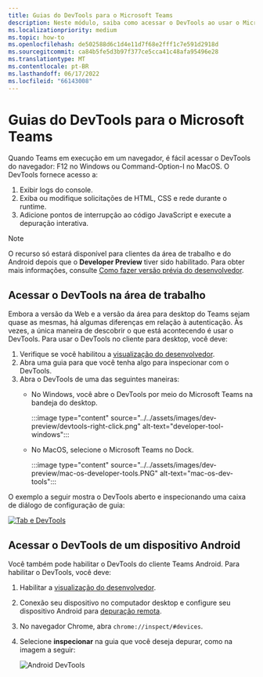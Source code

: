 ```yaml
---
title: Guias do DevTools para o Microsoft Teams
description: Neste módulo, saiba como acessar o DevTools ao usar o Microsoft Teams Desktop e a depuração
ms.localizationpriority: medium
ms.topic: how-to
ms.openlocfilehash: de502588d6c1d4e11d7f68e2fff1c7e591d2918d
ms.sourcegitcommit: ca84b5fe5d3b97f377ce5cca41c48afa95496e28
ms.translationtype: MT
ms.contentlocale: pt-BR
ms.lasthandoff: 06/17/2022
ms.locfileid: "66143008"
---
```

# <a name="devtools-for-microsoft-teams-tabs"></a>Guias do DevTools para o Microsoft Teams

Quando Teams em execução em um navegador, é fácil acessar o DevTools do navegador: F12 no Windows ou Command-Option-I no MacOS. O DevTools fornece acesso a:

1. Exibir logs do console.
1. Exiba ou modifique solicitações de HTML, CSS e rede durante o runtime.
1. Adicione pontos de interrupção ao código JavaScript e execute a depuração interativa.

> [!NOTE]
> O recurso só estará disponível para clientes da área de trabalho e do Android depois que o **Developer Preview** tiver sido habilitado. Para obter mais informações, consulte [Como fazer versão prévia do desenvolvedor](~/resources/dev-preview/developer-preview-intro.md).

## <a name="access-devtools-on-the-desktop"></a>Acessar o DevTools na área de trabalho

Embora a versão da Web e a versão da área para desktop do Teams sejam quase as mesmas, há algumas diferenças em relação à autenticação. Às vezes, a única maneira de descobrir o que está acontecendo é usar o DevTools. Para usar o DevTools no cliente para desktop, você deve:

1. Verifique se você habilitou a [visualização do desenvolvedor](~/resources/dev-preview/developer-preview-intro.md).
1. Abra uma guia para que você tenha algo para inspecionar com o DevTools.
1. Abra o DevTools de uma das seguintes maneiras:
    * No Windows, você abre o DevTools por meio do Microsoft Teams na bandeja do desktop.

      :::image type="content" source="../../assets/images/dev-preview/devtools-right-click.png" alt-text="developer-tool-windows":::

    * No MacOS, selecione o Microsoft Teams no Dock.

      :::image type="content" source="../../assets/images/dev-preview/mac-os-developer-tools.PNG" alt-text="mac-os-dev-tools":::

O exemplo a seguir mostra o DevTools aberto e inspecionando uma caixa de diálogo de configuração de guia:

   [![Tab e DevTools](~/assets/images/dev-preview/tab-and-devtools.png)](~/assets/images/dev-preview/tab-and-devtools.png#lightbox)

## <a name="access-devtools-from-an-android-device"></a>Acessar o DevTools de um dispositivo Android

Você também pode habilitar o DevTools do cliente Teams Android. Para habilitar o DevTools, você deve:

1. Habilitar a [visualização do desenvolvedor](~/resources/dev-preview/developer-preview-intro.md).
1. Conexão seu dispositivo no computador desktop e configure seu dispositivo Android para [depuração remota](https://developers.google.com/web/tools/chrome-devtools/remote-debugging/).
1. No navegador Chrome, abra `chrome://inspect/#devices`.
1. Selecione **inspecionar** na guia que você deseja depurar, como na imagem a seguir:

   ![Android DevTools](~/assets/images/android-devtools.png)
